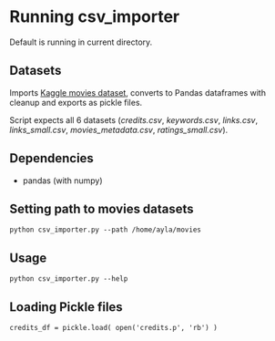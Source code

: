 # Running csv_importer

Default is running in current directory.

## Datasets

Imports [Kaggle movies dataset](https://www.kaggle.com/rounakbanik/the-movies-dataset),
converts to Pandas dataframes with cleanup and exports as pickle files.

Script expects all 6 datasets (*credits.csv*, *keywords.csv*, *links.csv*, *links_small.csv*, *movies_metadata.csv*, *ratings_small.csv*).

## Dependencies

* pandas (with numpy)

## Setting path to movies datasets

```
python csv_importer.py --path /home/ayla/movies
```

## Usage

```
python csv_importer.py --help
```

## Loading Pickle files

```
credits_df = pickle.load( open('credits.p', 'rb') )
```
